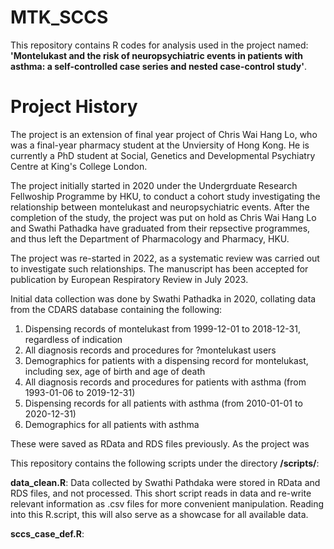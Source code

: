 # MTK_SCCS
This repository contains R codes for analysis used in the project named: **'Montelukast and the risk of neuropsychiatric events in patients with asthma: a self-controlled case series and nested case-control study'**.

# Project History
The project is an extension of final year project of Chris Wai Hang Lo, who was a final-year pharmacy student at the Unviersity of Hong Kong. 
He is currently a PhD student at Social, Genetics and Developmental Psychiatry Centre at King's College London.

The project initially started in 2020 under the Undergrduate Research Fellwoship Programme by HKU, to conduct a cohort study investigating the relationship between montelukast and neuropsychiatric events.
After the completion of the study, the project was put on hold as Chris Wai Hang Lo and Swathi Pathadka have graduated from their repsective programmes, and thus left the Department of Pharmacology and Pharmacy, HKU.

The project was re-started in 2022, as a systematic review was carried out to investigate such relationships.
The manuscript has been accepted for publication by European Respiratory Review in July 2023.

Initial data collection was done by Swathi Pathadka in 2020, collating data from the CDARS database containing the following:

1. Dispensing records of montelukast from 1999-12-01 to 2018-12-31, regardless of indication
2. All diagnosis records and procedures for ?montelukast users
3. Demographics for patients with a dispensing record for montelukast, including sex, age of birth and age of death
4. All diagnosis records and procedures for patients with asthma (from 1993-01-06 to 2019-12-31)
5. Dispensing records for all patients with asthma (from 2010-01-01 to 2020-12-31)
6. Demographics for all patients with asthma

These were saved as RData and RDS files previously. As the project was

This repository contains the following scripts under the directory **/scripts/**:

**data_clean.R**: Data collected by Swathi Pathdaka were stored in RData and RDS files, and not processed. 
This short script reads in data and re-write relevant information as .csv files for more convenient manipulation. Reading into this R.script, this will also serve as a showcase for all available data.

**sccs_case_def.R**: 
